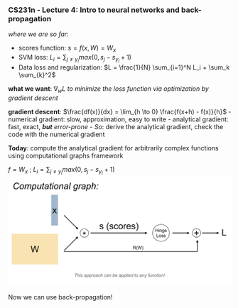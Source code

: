 ### **CS231n - Lecture 4**: Intro to neural networks and back-propagation

*where we are so far*:
  - scores function: $s = f(x, W) = W_x$
  - SVM loss: $L_i = \sum_{j ≠ y_i} max (0, s_j - s_{y_i} + 1)$
  - Data loss and regularization: $L = \frac{1}{N} \sum_{i=1}^N L_i + \sum_k \sum_{k}^2$

  **what we want**: $\nabla_w L$ *to minimize the loss function via optimization by gradient descent*

  **gradient descent**: $\frac{df(x)}{dx} = \lim_{h \to 0} \frac{f(x+h) - f(x)}{h}$
    - numerical gradient: slow, approximation, easy to write
    - analytical gradient: fast, exact, ***but*** *error-prone*
    - *So*: derive the analytical gradient, check the code with the numerical gradient

**Today**: compute the analytical gradient for arbitrarily complex functions using computational graphs framework

$f = W_x$ ; $L_i = \sum_{j≠y_i}max(0,s_j - s_{y_i} + 1)$
<img src="./images/4-compgraph2.png" width="600"/>

Now we can use back-propagation!
